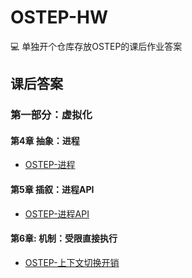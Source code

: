 # OSTEP-HW

:computer: 单独开个仓库存放OSTEP的课后作业答案

## 课后答案

### 第一部分：虚拟化

#### 第4章 抽象：进程

* [OSTEP-进程](https://halc.top/2022/03/12/ostep-homework-1.html)

#### 第5章 插叙：进程API

* [OSTEP-进程API](https://halc.top/2022/03/23/ostep-homework-2.html)

#### 第6章: 机制：受限直接执行

* [OSTEP-上下文切换开销](https://halc.top/2022/03/25/ostep-homework-3.html)

